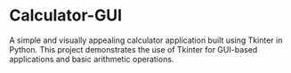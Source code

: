 # Calculator-GUI
A simple and visually appealing calculator application built using Tkinter in Python. This project demonstrates the use of Tkinter for GUI-based applications and basic arithmetic operations.

